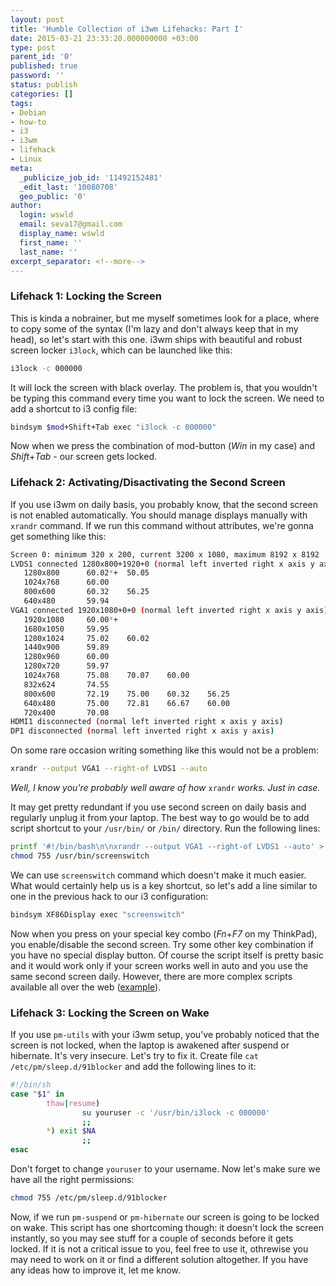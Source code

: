 ```yaml
---
layout: post
title: 'Humble Collection of i3wm Lifehacks: Part I'
date: 2015-03-21 23:33:20.000000000 +03:00
type: post
parent_id: '0'
published: true
password: ''
status: publish
categories: []
tags:
- Debian
- how-to
- i3
- i3wm
- lifehack
- Linux
meta:
  _publicize_job_id: '11492152481'
  _edit_last: '10080708'
  geo_public: '0'
author:
  login: wswld
  email: seva17@gmail.com
  display_name: wswld
  first_name: ''
  last_name: ''
excerpt_separator: <!--more-->
---
```


### Lifehack 1: Locking the Screen

This is kinda a nobrainer, but me myself sometimes look for a place, where to 
copy some of the syntax (I'm lazy and don't always keep that in my head), so 
let's start with this one. i3wm ships with beautiful and robust screen locker 
`i3lock`, which can be launched like this:

<!--more-->

``` sh
i3lock -c 000000
```

It will lock the screen with black overlay. The problem is, that you wouldn't 
be typing this command every time you want to lock the screen. We need to add a 
shortcut to i3 config file:

``` sh
bindsym $mod+Shift+Tab exec "i3lock -c 000000"
```

Now when we press the combination of mod-button (*Win* in my case) and 
*Shift*+*Tab* - our screen gets locked.

### Lifehack 2: Activating/Disactivating the Second Screen

If you use i3wm on daily basis, you probably know, that the second screen is 
not enabled automatically. You should manage displays manually with `xrandr` 
command. If we run this command without attributes, we're gonna get something 
like this:

``` sh
Screen 0: minimum 320 x 200, current 3200 x 1080, maximum 8192 x 8192
LVDS1 connected 1280x800+1920+0 (normal left inverted right x axis y axis) 261mm x 163mm
   1280x800      60.02*+  50.05
   1024x768      60.00
   800x600       60.32    56.25
   640x480       59.94
VGA1 connected 1920x1080+0+0 (normal left inverted right x axis y axis) 521mm x 293mm
   1920x1080     60.00*+
   1680x1050     59.95
   1280x1024     75.02    60.02
   1440x900      59.89
   1280x960      60.00
   1280x720      59.97
   1024x768      75.08    70.07    60.00
   832x624       74.55
   800x600       72.19    75.00    60.32    56.25
   640x480       75.00    72.81    66.67    60.00
   720x400       70.08
HDMI1 disconnected (normal left inverted right x axis y axis)
DP1 disconnected (normal left inverted right x axis y axis)
```

On some rare occasion writing something like this would not be a problem:

``` sh
xrandr --output VGA1 --right-of LVDS1 --auto
```

*Well, I know you're probably well aware of how* `xrandr` *works. Just in case.*

It may get pretty redundant if you use second screen on daily basis and 
regularly unplug it from your laptop. The best way to go would be to add script 
shortcut to your `/usr/bin/` or `/bin/` directory. Run the following lines:

``` sh
printf '#!/bin/bash\n\nxrandr --output VGA1 --right-of LVDS1 --auto' > /usr/bin/screenswitch
chmod 755 /usr/bin/screenswitch
```

We can use `screenswitch` command which doesn't make it much easier. What would 
certainly help us is a key shortcut, so let's add a line similar to one in the 
previous hack to our i3 configuration:

``` sh
bindsym XF86Display exec "screenswitch"
```

Now when you press on your special key combo (*Fn*+*F7* on my ThinkPad), you 
enable/disable the second screen. Try some other key combination if you have no 
special display button. Of course the script itself is pretty basic and it 
would work only if your screen works well in auto and you use the same second 
screen daily. However, there are more complex scripts available all over the 
web ([example](http://www.thinkwiki.org/wiki/Sample_Fn-F7_script)).

### Lifehack 3: Locking the Screen on Wake

If you use `pm-utils` with your i3wm setup, you've probably noticed that the 
screen is not locked, when the laptop is awakened after suspend or hibernate. 
It's very insecure. Let's try to fix it. Create file 
`cat /etc/pm/sleep.d/91blocker` and add the following lines to it:

``` sh
#!/bin/sh
case "$1" in
        thaw|resume)
                su youruser -c '/usr/bin/i3lock -c 000000'
                ;;
        *) exit $NA
                ;;
esac
```

Don't forget to change `youruser` to your username. Now let's make sure we have 
all the right permissions:

``` sh
chmod 755 /etc/pm/sleep.d/91blocker
```

Now, if we run `pm-suspend` or `pm-hibernate` our screen is going to be locked 
on wake. This script has one shortcoming though: it doesn't lock the screen 
instantly, so you may see stuff for a couple of seconds before it gets locked. 
If it is not a critical issue to you, feel free to use it, othrewise you may 
need to work on it or find a different solution altogether. If you have any 
ideas how to improve it, let me know.
